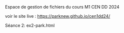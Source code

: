 Espace de gestion de fichiers du cours M1 CEN DD 2024

voir le site live :
https://parknew.github.io/cen1dd24/

Séance 2:
ex2-park.html
